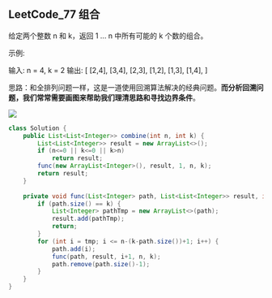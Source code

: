 ## LeetCode_77 组合

给定两个整数 n 和 k，返回 1 ... n 中所有可能的 k 个数的组合。

示例:

输入: n = 4, k = 2
输出:
[
  [2,4],
  [3,4],
  [2,3],
  [1,2],
  [1,3],
  [1,4],
]

思路：和全排列问题一样，这是一道使用回溯算法解决的经典问题。**而分析回溯问题，我们常常需要画图来帮助我们理清思路和寻找边界条件**。

![](E:\文档\blog\pic\组合.png)

```java
class Solution {
    public List<List<Integer>> combine(int n, int k) {
        List<List<Integer>> result = new ArrayList<>();
        if (n<=0 || k<=0 || k>n)
            return result;
        func(new ArrayList<Integer>(), result, 1, n, k);
        return result;
    }
    
    private void func(List<Integer> path, List<List<Integer>> result, int tmp, int n, int k) {
        if (path.size() == k) {
            List<Integer> pathTmp = new ArrayList<>(path);
            result.add(pathTmp);
            return;
        }
        for (int i = tmp; i <= n-(k-path.size())+1; i++) {
            path.add(i);
            func(path, result, i+1, n, k);
            path.remove(path.size()-1);
        }
    }
}
```

